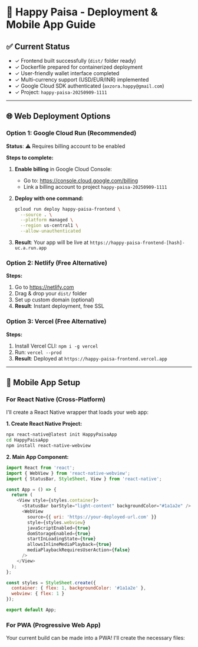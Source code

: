 # 🚀 Happy Paisa - Deployment & Mobile App Guide

## ✅ **Current Status**
- ✓ Frontend built successfully (`dist/` folder ready)
- ✓ Dockerfile prepared for containerized deployment
- ✓ User-friendly wallet interface completed
- ✓ Multi-currency support (USD/EUR/INR) implemented
- ✓ Google Cloud SDK authenticated (`axzora.happy@gmail.com`)
- ✓ Project: `happy-paisa-20250909-1111`

---

## 🌐 **Web Deployment Options**

### Option 1: Google Cloud Run (Recommended)
**Status**: ⚠️ Requires billing account to be enabled

**Steps to complete:**
1. **Enable billing** in Google Cloud Console:
   - Go to: https://console.cloud.google.com/billing
   - Link a billing account to project `happy-paisa-20250909-1111`

2. **Deploy with one command:**
   ```bash
   gcloud run deploy happy-paisa-frontend \
     --source . \
     --platform managed \
     --region us-central1 \
     --allow-unauthenticated
   ```

3. **Result**: Your app will be live at `https://happy-paisa-frontend-[hash]-uc.a.run.app`

### Option 2: Netlify (Free Alternative)
**Steps:**
1. Go to https://netlify.com
2. Drag & drop your `dist/` folder
3. Set up custom domain (optional)
4. **Result**: Instant deployment, free SSL

### Option 3: Vercel (Free Alternative)
**Steps:**
1. Install Vercel CLI: `npm i -g vercel`
2. Run: `vercel --prod`
3. **Result**: Deployed at `https://happy-paisa-frontend.vercel.app`

---

## 📱 **Mobile App Setup**

### For React Native (Cross-Platform)

I'll create a React Native wrapper that loads your web app:

**1. Create React Native Project:**
```bash
npx react-native@latest init HappyPaisaApp
cd HappyPaisaApp
npm install react-native-webview
```

**2. Main App Component:**
```javascript
import React from 'react';
import { WebView } from 'react-native-webview';
import { StatusBar, StyleSheet, View } from 'react-native';

const App = () => {
  return (
    <View style={styles.container}>
      <StatusBar barStyle="light-content" backgroundColor="#1a1a2e" />
      <WebView
        source={{ uri: 'https://your-deployed-url.com' }}
        style={styles.webview}
        javaScriptEnabled={true}
        domStorageEnabled={true}
        startInLoadingState={true}
        allowsInlineMediaPlayback={true}
        mediaPlaybackRequiresUserAction={false}
      />
    </View>
  );
};

const styles = StyleSheet.create({
  container: { flex: 1, backgroundColor: '#1a1a2e' },
  webview: { flex: 1 }
});

export default App;
```

### For PWA (Progressive Web App)

Your current build can be made into a PWA! I'll create the necessary files:
